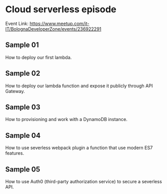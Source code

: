 # Cloud serverless episode #

Event Link: https://www.meetup.com/it-IT/BolognaDeveloperZone/events/236922291

## Sample 01 ##

How to deploy our first lambda.

## Sample 02 ##

How to deploy our lambda function and expose it publicly through API Gateway.

## Sample 03 ##

How to provisioning and work with a DynamoDB instance.

## Sample 04 ##

How to use severless webpack plugin a function that use modern ES7 features. 

## Sample 05 ##

How to use Auth0 (third-party authorization service) to secure a severless API. 
